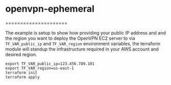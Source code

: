 # openvpn-ephemeral
=====================

The example is setup to show how providing your public IP address and and the region you want to deploy the OpenVPN EC2 server to via `TF_VAR_public_ip` and `TF_VAR_region` environment variables, the terraform module will standup the infrastructure required in your AWS account and desired region.

```
export TF_VAR_public_ip=123.456.789.101
export TF_VAR_region=us-east-1
terraform init
terraform apply
```